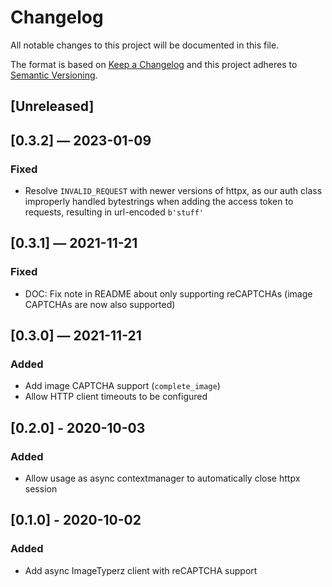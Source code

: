 # Changelog
All notable changes to this project will be documented in this file.

The format is based on [Keep a Changelog](http://keepachangelog.com/en/1.0.0/)
and this project adheres to [Semantic Versioning](http://semver.org/spec/v2.0.0.html).


## [Unreleased]


## [0.3.2] — 2023-01-09
### Fixed
 - Resolve `INVALID_REQUEST` with newer versions of httpx, as our auth class improperly handled bytestrings when adding the access token to requests, resulting in url-encoded `b'stuff'`


## [0.3.1] — 2021-11-21
### Fixed
 - DOC: Fix note in README about only supporting reCAPTCHAs (image CAPTCHAs are now also supported)


## [0.3.0] — 2021-11-21
### Added
 - Add image CAPTCHA support (`complete_image`)
 - Allow HTTP client timeouts to be configured


## [0.2.0] - 2020-10-03
### Added
 - Allow usage as async contextmanager to automatically close httpx session


## [0.1.0] - 2020-10-02
### Added
 - Add async ImageTyperz client with reCAPTCHA support

